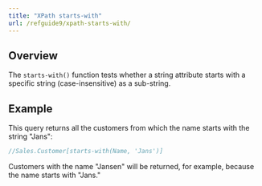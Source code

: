 ```yaml
---
title: "XPath starts-with"
url: /refguide9/xpath-starts-with/
---
```


## Overview

The `starts-with()` function tests whether a string attribute starts with a specific string (case-insensitive) as a sub-string.

## Example

This query returns all the customers from which the name starts with the string "Jans":

```java
//Sales.Customer[starts-with(Name, 'Jans')]
```

Customers with the name "Jansen" will be returned, for example, because the name starts with "Jans."
